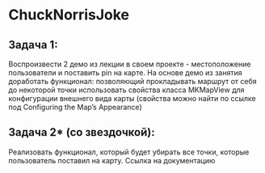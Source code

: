 # ChuckNorrisJoke
## Задача 1:

Воспроизвести 2 демо из лекции в своем проекте - местоположение пользователи и поставить pin на карте.
На основе демо из занятия доработать функционал:
позволяющий прокладывать маршрут от себя до некоторой точки
использовать свойства класса MKMapView для конфигурации внешнего вида карты (свойства можно найти по ссылке под Configuring the Map’s Appearance)

## Задача 2* (со звездочкой):

Реализовать функционал, который будет убирать все точки, которые пользователь поставил на карту. Ссылка на документацию

